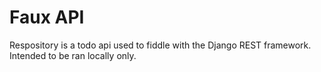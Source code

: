 # Faux API

Respository is a todo api used to fiddle with the Django REST framework. Intended to be ran locally only.
